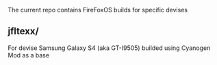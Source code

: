 The current repo contains FireFoxOS builds for specific devises

## jfltexx/
For devise Samsung Galaxy S4 (aka GT-I9505)
builded using Cyanogen Mod as a base

